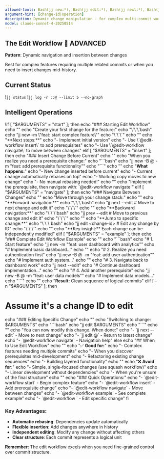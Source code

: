 ```yaml
---
allowed-tools: Bash(jj new:*), Bash(jj edit:*), Bash(jj next:*), Bash(jj prev:*), Bash(jj status:*), Bash(jj log:*), Bash(jj diff:*)
argument-hint: [change-id|operation]
description: Dynamic change manipulation - for complex multi-commit workflows
model: claude-sonnet-4-20250514
---
```


## The Edit Workflow 🔧 **ADVANCED**

**Pattern**: Dynamic navigation and insertion between changes

Best for complex features requiring multiple related commits or when you need to insert changes mid-history.

## Current Status
!`jj status`
!`jj log -r ::@ --limit 5 --no-graph`

## Intelligent Operations

!if [ "$ARGUMENTS" = "start" ]; then
  echo "### Starting Edit Workflow"
  echo ""
  echo "Create your first change for the feature:"
  echo "\`\`\`bash"
  echo "jj new -m \"feat: start complex feature\""
  echo "\`\`\`"
  echo ""
  echo "**Next steps:**"
  echo "- Implement initial version"
  echo "- Use \`@edit-workflow insert\` to add prerequisites"
  echo "- Use \`@edit-workflow navigate\` to move between changes"
elif [ "$ARGUMENTS" = "insert" ]; then
  echo "### Insert Change Before Current"
  echo ""
  echo "When you realize you need a prerequisite change:"
  echo "\`\`\`bash"
  echo "jj new -B @ -m \"feat: add prerequisite functionality\""
  echo "\`\`\`"
  echo ""
  echo "**What happens:**"
  echo "- New change inserted before current"
  echo "- Current change automatically rebases on top"
  echo "- Working copy moves to new change"
  echo "- No manual rebasing needed!"
  echo ""
  echo "Implement the prerequisite, then navigate with: \`@edit-workflow navigate\`"
elif [ "$ARGUMENTS" = "navigate" ]; then
  echo "### Navigate Between Changes"
  echo ""
  echo "Move through your change stack:"
  echo ""
  echo "**Forward navigation:**"
  echo "\`\`\`bash"
  echo "jj next --edit  # Move to next change and edit it"
  echo "\`\`\`"
  echo ""
  echo "**Backward navigation:**"
  echo "\`\`\`bash"
  echo "jj prev --edit  # Move to previous change and edit it"
  echo "\`\`\`"
  echo ""
  echo "**Jump to specific change:**"
  echo "\`\`\`bash"
  echo "jj edit <change-id>  # Edit any change by ID"
  echo "\`\`\`"
  echo ""
  echo "**Key insight:** Each change can be independently modified"
elif [ "$ARGUMENTS" = "example" ]; then
  echo "### Complete Edit Workflow Example"
  echo ""
  echo "\`\`\`bash"
  echo "# 1. Start feature"
  echo "jj new -m \"feat: user dashboard with analytics\""
  echo "# Implement basic dashboard..."
  echo ""
  echo "# 2. Realize you need authentication first"
  echo "jj new -B @ -m \"feat: add user authentication\""
  echo "# Implement auth system..."
  echo ""
  echo "# 3. Navigate back to dashboard work"
  echo "jj next --edit"
  echo "# Continue dashboard implementation..."
  echo ""
  echo "# 4. Add another prerequisite"
  echo "jj new -B @ -m \"feat: user data models\""
  echo "# Implement data models..."
  echo "\`\`\`"
  echo ""
  echo "**Result:** Clean sequence of logical commits"
elif [ -n "$ARGUMENTS" ]; then
  # Assume it's a change ID to edit
  echo "### Editing Specific Change"
  echo ""
  echo "Switching to change: $ARGUMENTS"
  echo "\`\`\`bash"
  echo "jj edit $ARGUMENTS"
  echo "\`\`\`"
  echo ""
  echo "You can now modify this change. When done:"
  echo "- \`jj next --edit\` - Move to next change"
  echo "- \`jj edit @\` - Return to latest change"
  echo "- \`@edit-workflow navigate\` - Navigation help"
else
  echo "## When to Use Edit Workflow"
  echo ""
  echo "✅ **Good for:**"
  echo "- Complex features needing multiple commits"
  echo "- When you discover prerequisites mid-development"
  echo "- Refactoring existing change sequences"
  echo "- Building layered functionality"
  echo ""
  echo "❌ **Avoid for:**"
  echo "- Simple, single-focused changes (use squash workflow)"
  echo "- Linear development without dependencies"
  echo "- When you're unsure of the final structure"
  echo ""
  echo "### Quick Operations:"
  echo "- \`@edit-workflow start\` - Begin complex feature"
  echo "- \`@edit-workflow insert\` - Add prerequisite change"
  echo "- \`@edit-workflow navigate\` - Move between changes"
  echo "- \`@edit-workflow example\` - See complete example"
  echo "- \`@edit-workflow <change-id>\` - Edit specific change"
fi

### Key Advantages:

- **Automatic rebasing**: Dependencies update automatically
- **Flexible insertion**: Add changes anywhere in history
- **Independent editing**: Modify any change without affecting others
- **Clear structure**: Each commit represents a logical unit

**Remember**: The edit workflow excels when you need fine-grained control over commit structure.